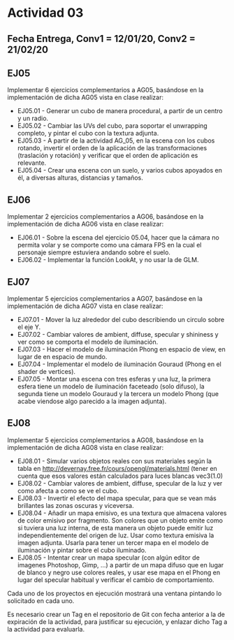 # Actividad 03

## Fecha Entrega, Conv1 = 12/01/20, Conv2 = 21/02/20

## EJ05

Implementar 6 ejercicios complementarios a AG05, basándose en la implementación de dicha AG05 vista en clase realizar:

- EJ05.01 - Generar un cubo de manera procedural, a partir de un centro y un radio.
- EJ05.02 - Cambiar las UVs del cubo, para soportar el unwrapping completo, y pintar el cubo con la textura adjunta.
- EJ05.03 - A partir de la actividad AG_05, en la escena con los cubos rotando, invertir el orden de la aplicación de las transformaciones (traslación y rotación) y verificar que el orden de aplicación es relevante.
- EJ05.04 - Crear una escena con un suelo, y varios cubos apoyados en él, a diversas alturas, distancias y tamaños.

## EJ06

Implementar 2 ejercicios complementarios a AG06, basándose en la implementación de dicha AG06 vista en clase realizar:

- EJ06.01 - Sobre la escena del ejercicio 05.04, hacer que la cámara no permita volar y se comporte como una cámara FPS en la cual el personaje siempre estuviera andando sobre el suelo.
- EJ06.02 - Implementar la función LookAt, y no usar la de GLM.

## EJ07

Implementar 5 ejercicios complementarios a AG07, basándose en la implementación de dicha AG07 vista en clase realizar:

- EJ07.01 - Mover la luz alrededor del cubo describiendo un circulo sobre el eje Y.
- EJ07.02 - Cambiar valores de ambient, diffuse, specular y shininess y ver como se comporta el modelo de iluminación.
- EJ07.03 - Hacer el modelo de iluminación Phong en espacio de view, en lugar de en espacio de mundo.
- EJ07.04 - Implementar el modelo de iluminación Gouraud (Phong en el shader de vertices).
- EJ07.05 - Montar una escena con tres esferas y una luz, la primera esfera tiene un modelo de iluminación faceteado (solo difuso), la segunda tiene un modelo Gouraud y la tercera un modelo Phong (que acabe viendose algo parecido a la imagen adjunta).

## EJ08

Implementar 5 ejercicios complementarios a AG08, basándose en la implementación de dicha AG08 vista en clase realizar:

- EJ08.01 - Simular varios objetos reales con sus materiales según la tabla en http://devernay.free.fr/cours/opengl/materials.html (tener en cuenta que esos valores están calculados para luces blancas vec3(1.0) 
- EJ08.02 - Cambiar valores de ambient, diffuse, specular de la luz y ver como afecta a como se ve el cubo.
- EJ08.03 - Invertir el efecto del mapa specular, para que se vean más brillantes las zonas oscuras y viceversa.
- EJ08.04 - Añadir un mapa emisivo, es una textura que almacena valores de color emisivo por fragmento. Son colores que un objeto emite como si tuviera una luz interna, de esta manera un objeto puede emitir luz independientemente del origen de luz. Usar como textura emisiva la imagen adjunta. Usarla para tener un tercer mapa en el modelo de iluminación y pintar sobre el cubo iluminado.
- EJ08.05 - Intentar crear un mapa specular (con algún editor de imagenes Photoshop, Gimp, ...) a partir de un mapa difuso que en lugar de blanco y negro use colores reales, y usar ese mapa en el Phong en lugar del specular habitual y verificar el cambio de comportamiento.

Cada uno de los proyectos en ejecución mostrará una ventana pintando lo solicitado en cada uno.

Es necesario crear un Tag en el repositorio de Git con fecha anterior a la de expiración de la actividad, para justificar su ejecución, y enlazar dicho Tag a la actividad para evaluarla.